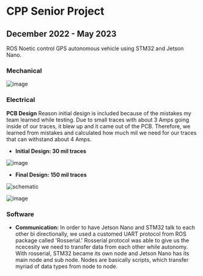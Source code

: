 # CPP Senior Project

## December 2022 - May 2023
ROS Noetic control GPS autonomous vehicle using STM32 and Jetson Nano. 

### Mechanical 
![image](https://github.com/Chrisx19/senior_project_AV/assets/107272321/af685e61-d4f0-4aca-9ad1-e9731f64c4dd)


### Electrical


**PCB Design**
  Reason initial design is included because of the mistakes my team learned while testing. Due to small traces with about 3 Amps going inside of our traces, it blew up and it came out of the PCB. Therefore, we learned from mistakes and calculated how much mil we need for our traces that can withstand about 4 Amps.
  
* **Initial Design: 30 mil traces**

![image](https://github.com/Chrisx19/senior_project_AV/assets/107272321/7f8c054f-1a8e-4ad8-a297-a58b69e2f1f4)


* **Final Design: 150 mil traces**

![schematic](https://github.com/Chrisx19/senior_project_AV/assets/107272321/bf76930d-2566-4377-8d29-5cfc3acadb3e)

![image](https://user-images.githubusercontent.com/107272321/230009457-7026a6dd-5a4a-4efe-8010-96198955987c.png)

### Software 
* **Communication:** 
  In order to have Jetson Nano and STM32 talk to each other bi directionally, we used a customed UART protocol from ROS package called 'Rosserial.' Rosserial protocol was able to give us the ncecesity we need to transfer data from each other while autonomy. With rosserial, STM32 became its own node and Jetson Nano has its main node and sub node. Nodes are basically scripts, which transfer myriad of data types from node to node.
   
